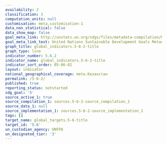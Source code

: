 ```yaml
---
availability: 2
classification: 3
computation_units: null
customisation: meta.customisation-1
data_non_statistical: false
data_show_map: false
goal_meta_link: http://unstats.un.org/sdgs/files/metadata-compilation/Metadata-Goal-5.pdf
goal_meta_link_text: United Nations Sustainable Development Goals Metadata (pdf 634kB)
graph_title: global_indicators.5-6-2-title
graph_type: line
indicator_number: 5.6.2
indicator_name: global_indicators.5-6-2-title
indicator_sort_order: 05-06-02
layout: indicator
national_geographical_coverage: meta.Казахстан
permalink: /5-6-2/
published: true
reporting_status: notstarted
sdg_goal: '5'
source_active_1: true
source_compilation_1: sources.5-6-2-source_compilation_1
source_data_1: null
source_implementation_1: sources.5-6-2-source_implementation_1
tags: []
target_name: global_targets.5-6-title
target_id: '5.6'
un_custodian_agency: UNFPA
un_designated_tier: '3'
---
```

